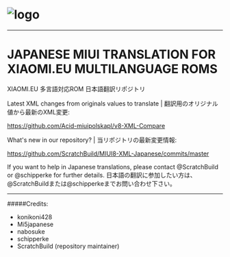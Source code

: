# ![logo](http://i.imgur.com/Muo8hZF.png)

---------------------------------------------------------------------------------------------

# JAPANESE MIUI TRANSLATION FOR XIAOMI.EU MULTILANGUAGE ROMS
XIAOMI.EU 多言語対応ROM 日本語翻訳リポジトリ

Latest XML changes from originals values to translate | 翻訳用のオリジナル値から最新のXML変更:

https://github.com/Acid-miuipolskapl/v8-XML-Compare

What's new in our repository? | 当リポジトリの最新変更情報:

https://github.com/ScratchBuild/MIUI8-XML-Japanese/commits/master

If you want to help in Japanese translations, please contact @ScratchBuild or @schipperke for further details.
日本語の翻訳に参加したい方は、@ScratchBuildまたは@schipperkeまでお問い合わせ下さい。

---------------------------------------------------------------------------------------------
#####Credits:
- konikoni428
- Mi5japanese
- nabosuke
- schipperke
- ScratchBuild (repository maintainer)